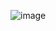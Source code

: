 ![image](https://user-images.githubusercontent.com/102870888/164989443-56317b6a-7455-49dd-a050-ec794590cfbb.png)

